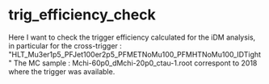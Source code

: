 # trig_efficiency_check
Here I want to check the trigger efficiency calculated for the iDM analysis, in particular for the cross-trigger : "HLT_Mu3er1p5_PFJet100er2p5_PFMETNoMu100_PFMHTNoMu100_IDTight"
The MC sample : Mchi-60p0_dMchi-20p0_ctau-1.root correspont to 2018 where the trigger was available.
